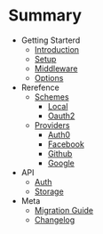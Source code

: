 # Summary

* Getting Starterd
  * [Introduction](README.md)
  * [Setup](setup.md)
  * [Middleware](middleware.md)
  * [Options](options.md)
* Rerefence
  * [Schemes](schemes/README.md)
    * [Local](schemes/local.md)
    * [Oauth2](schemes/oauth2.md)
  * [Providers](providers/README.md)
    * [Auth0](providers/auth0.md)
    * [Facebook](providers/facebook.md)
    * [Github](providers/github.md)
    * [Google](providers/google.md)
* API
  * [Auth](api/auth.md)
  * [Storage](api/storage.md)
* Meta
  * [Migration Guide](migration.md)
  * [Changelog](CHANGELOG.md)
